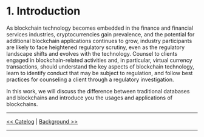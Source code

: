 # 1. Introduction

As blockchain technology becomes embedded in the finance and financial services industries, cryptocurrencies gain prevalence, and the potential for additional blockchain applications continues to grow, industry participants are likely to face heightened regulatory scrutiny, even as the regulatory landscape shifts and evolves with the technology. Counsel to clients engaged in blockchain-related activities and, in particular, virtual currency transactions, should understand the key aspects of blockchain technology, learn to identify conduct that may be subject to regulation, and follow best practices for counseling a client through a regulatory investigation.

In this work, we will discuss the difference between traditional databases and blockchains and introduce you the usages and applications of blockchains.

***

[<< Catelog](0.Catalog.md) | [Background >>](2.background.md)

***
